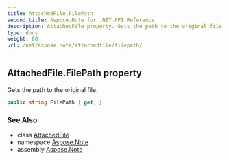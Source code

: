 ```yaml
---
title: AttachedFile.FilePath
second_title: Aspose.Note for .NET API Reference
description: AttachedFile property. Gets the path to the original file
type: docs
weight: 80
url: /net/aspose.note/attachedfile/filepath/
---
```

## AttachedFile.FilePath property

Gets the path to the original file.

```csharp
public string FilePath { get; }
```

### See Also

* class [AttachedFile](../)
* namespace [Aspose.Note](../../attachedfile/)
* assembly [Aspose.Note](../../../)


